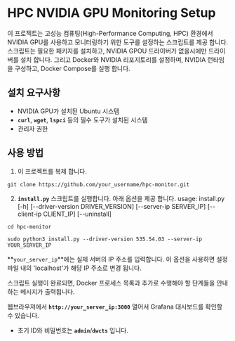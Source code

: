 # **HPC NVIDIA GPU Monitoring Setup**

이 프로젝트는 고성능 컴퓨팅(High-Performance Computing, HPC) 환경에서 NVIDIA GPU를 사용하고 모니터링하기 위한 도구를 설정하는 스크립트를 제공 합니다. 스크립트는 필요한 패키지를 설치하고, NVIDIA GPOU 드라이버가 없을시에만 드라이버를 설치 합니다.
그리고 Docker와 NVIDIA 리포지토리를 설정하며, NVIDIA 런타임을 구성하고, Docker Compose를 실행 합니다.

## **설치 요구사항**

- NVIDIA GPU가 설치된 Ubuntu 시스템
- **`curl`**, **`wget`**, **`lspci`** 등의 필수 도구가 설치된 시스템
- 관리자 권한

## **사용 방법**

1. 이 프로젝트를 복제 합니다.

```
git clone https://github.com/your_username/hpc-monitor.git
```

2. **`install.py`** 스크립트를 실행합니다.
아래 옵션을 제공 합니다.
usage: install.py [-h]
                  [--driver-version DRIVER_VERSION]
                  [--server-ip SERVER_IP]
                  [--client-ip CLIENT_IP]
                  [--uninstall]

```
cd hpc-monitor
```

```
sudo python3 install.py --driver-version 535.54.03 --server-ip YOUR_SERVER_IP
```

**`your_server_ip`**에는 실제 서버의 IP 주소를 입력합니다. 이 옵션을 사용하면 설정 파일 내의 'localhost'가 해당 IP 주소로 변경 됩니다.

스크립트 실행이 완료되면, Docker 프로세스 목록과 추가로 수행해야 할 단계들을 안내하는 메시지가 출력됩니다.

웹브라우져에서 **`http://your_server_ip:3000`** 열어서 Grafana 대시보드를 확인할 수 있습니다.
- 초기 ID와 비밀번호는 **`admin`**/**`dwcts`** 입니다.